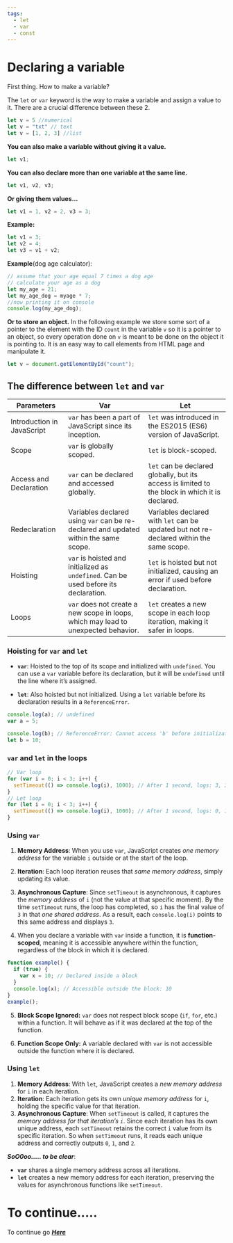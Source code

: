 ```yaml
---
tags:
  - let
  - var
  - const
---
```


# Declaring a variable

First thing. How to make a variable?

The `let` or `var` keyword is the way to make a variable and assign a value to it.
There are a crucial difference between these 2.

```js
let v = 5 //numerical
let v = "txt" // text
let v = [1, 2, 3] //list
```

**You can also make a variable without giving it a value.**

```js
let v1;
```

**You can also declare more than one variable at the same line.**

```js
let v1, v2, v3;
```

**Or giving them values...**

```js
let v1 = 1, v2 = 2, v3 = 3;
```

**Example:**
```js
let v1 = 3;
let v2 = 4;
let v3 = v1 + v2;
```

**Example**(dog age calculator):
```js
// assume that your age equal 7 times a dog age
// calculate your age as a dog
let my_age = 21;
let my_age_dog = myage * 7;
//now printing it on console
console.log(my_age_dog);
```

**Or to store an object.**
In the following example we store some sort of a pointer to the element with the ID `count` in the variable `v` so it is a pointer to an object, so every operation done on `v` is meant to be done on the object it is pointing to. It is an easy way to call elements from HTML page and manipulate it.  
```js
let v = document.getElementById("count");
```

## The difference between `let` and `var`

| Parameters                 | Var                                                                                  | Let                                                                                             |
| -------------------------- | ------------------------------------------------------------------------------------ | ----------------------------------------------------------------------------------------------- |
| Introduction in JavaScript | `var` has been a part of JavaScript since its inception.                             | `let` was introduced in the ES2015 (ES6) version of JavaScript.                                 |
| Scope                      | `var` is globally scoped.                                                            | `let` is block-scoped.                                                                          |
| Access and Declaration     | `var` can be declared and accessed globally.                                         | `let` can be declared globally, but its access is limited to the block in which it is declared. |
| Redeclaration              | Variables declared using `var` can be re-declared and updated within the same scope. | Variables declared with `let` can be updated but not re-declared within the same scope.         |
| Hoisting                   | `var` is hoisted and initialized as `undefined`. Can be used before its declaration. | `let` is hoisted but not initialized, causing an error if used before declaration.              |
| Loops                      | `var` does not create a new scope in loops, which may lead to unexpected behavior.   | `let` creates a new scope in each loop iteration, making it safer in loops.                     |

### Hoisting for `var` and `let`

- **`var`**: Hoisted to the top of its scope and initialized with `undefined`. You can use a `var` variable before its declaration, but it will be `undefined` until the line where it’s assigned.

- **`let`**: Also hoisted but not initialized. Using a `let` variable before its declaration results in a `ReferenceError`.

```js
console.log(a); // undefined
var a = 5;

console.log(b); // ReferenceError: Cannot access 'b' before initialization
let b = 10;
```

### `var` and `let` in the loops

```js
// Var loop
for (var i = 0; i < 3; i++) {
  setTimeout(() => console.log(i), 1000); // After 1 second, logs: 3, 3, 3
}
// Let loop
for (let i = 0; i < 3; i++) {
  setTimeout(() => console.log(i), 1000); // After 1 second, logs: 0, 1, 2
}
```
### Using `var`

1. **Memory Address**: When you use `var`, JavaScript creates _one memory address_ for the variable `i` outside or at the start of the loop.

2. **Iteration**: Each loop iteration reuses that _same memory address_, simply updating its value.

3. **Asynchronous Capture**: Since `setTimeout` is asynchronous, it captures the _memory address_ of `i` (not the value at that specific moment). By the time `setTimeout` runs, the loop has completed, so `i` has the final value of `3` in that _one shared address_. As a result, each `console.log(i)` points to this same address and displays `3`.

4. When you declare a variable with `var` inside a function, it is **function-scoped**, meaning it is accessible anywhere within the function, regardless of the block in which it is declared.
```js
function example() {
  if (true) {
    var x = 10; // Declared inside a block
  }
  console.log(x); // Accessible outside the block: 10
}
example();
```


5. **Block Scope Ignored:** `var` does not respect block scope (`if`, `for`, etc.) within a function. It will behave as if it was declared at the top of the function.

6. **Function Scope Only:** A variable declared with `var` is not accessible outside the function where it is declared. 

### Using `let`

1. **Memory Address**: With `let`, JavaScript creates a _new memory address_ for `i` in each iteration.
2. **Iteration**: Each iteration gets its own _unique memory address_ for `i`, holding the specific value for that iteration.
3. **Asynchronous Capture**: When `setTimeout` is called, it captures the _memory address for that iteration’s `i`_. Since each iteration has its own unique address, each `setTimeout` retains the correct `i` value from its specific iteration. So when `setTimeout` runs, it reads each unique address and correctly outputs `0`, `1`, and `2`.

***SoO0oo..... to be clear***:
- **`var`** shares a single memory address across all iterations.
- **`let`** creates a new memory address for each iteration, preserving the values for asynchronous functions like `setTimeout`.

# To continue.....

To continue go [***Here***](Data_Types.md)
